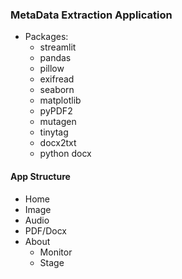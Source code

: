 ### MetaData Extraction Application


+ Packages:
    - streamlit 
    - pandas 
    - pillow 
    - exifread 
    - seaborn 
    - matplotlib 
    - pyPDF2
    - mutagen
    - tinytag 
    - docx2txt 
    - python docx 


#### App Structure
+ Home 
+ Image 
+ Audio 
+ PDF/Docx
+ About 
    - Monitor 
    - Stage 